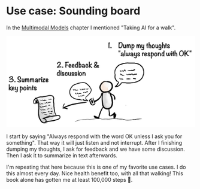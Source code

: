 # Use case: Sounding board

In the [Multimodal Models](../1-main/080-multimodal-models.md) chapter I mentioned "Taking AI for a walk".

![](../.gitbook/assets/080-walking-1.png)

I start by saying "Always respond with the word OK unless I ask you for something". That way it will just listen and not interrupt. After I finishing dumping my thoughts, I ask for feedback and we have some discussion. Then I ask it to summarize in text afterwards.

I'm repeating that here because this is one of my favorite use cases. I do this almost every day. Nice health benefit too, with all that walking! This book alone has gotten me at least 100,000 steps 🙂.
